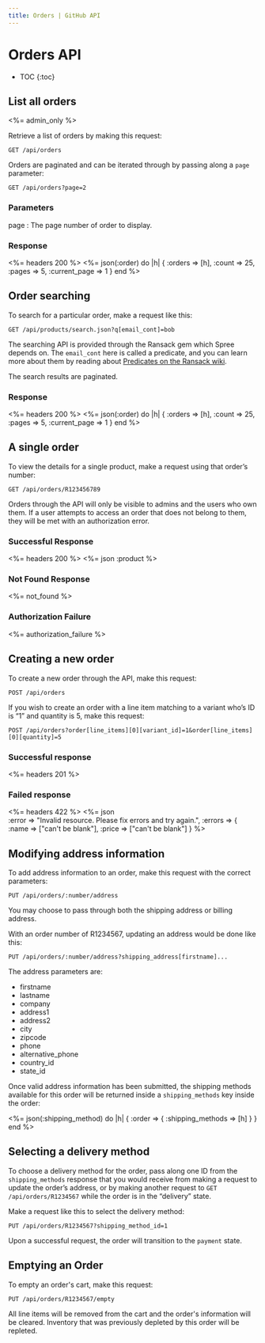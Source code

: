 ```yaml
---
title: Orders | GitHub API
---
```


# Orders API

* TOC
{:toc}

## List all orders

<%= admin_only %>

Retrieve a list of orders by making this request:

    GET /api/orders

Orders are paginated and can be iterated through by passing along a `page` parameter:

    GET /api/orders?page=2

### Parameters

page
: The page number of order to display.

### Response

<%= headers 200 %>
<%= json(:order) do |h|
{ :orders => [h],
  :count => 25,
  :pages => 5,
  :current_page => 1 }
end %> 

## Order searching

To search for a particular order, make a request like this:

    GET /api/products/search.json?q[email_cont]=bob

The searching API is provided through the Ransack gem which Spree depends on. The `email_cont` here is called a predicate, and you can learn more about them by reading about [Predicates on the Ransack wiki](https://github.com/ernie/ransack/wiki/Basic-Searching).

The search results are paginated.

### Response

<%= headers 200 %>
<%= json(:order) do |h|
 { :orders => [h],
   :count => 25,
   :pages => 5,
   :current_page => 1 }
end %> 

## A single order

To view the details for a single product, make a request using that order’s number:

    GET /api/orders/R123456789

Orders through the API will only be visible to admins and the users who own them. If a user attempts to access an order that does not belong to them, they will be met with an authorization error.

### Successful Response

<%= headers 200 %>
<%= json :product %>

### Not Found Response

<%= not_found %>

### Authorization Failure

<%= authorization_failure %>

## Creating a new order

To create a new order through the API, make this request:

    POST /api/orders

If you wish to create an order with a line item matching to a variant who’s ID is “1” and quantity is 5, make this request:

    POST /api/orders?order[line_items][0][variant_id]=1&order[line_items][0][quantity]=5

### Successful response

<%= headers 201 %>

### Failed response

<%= headers 422 %>
<%= json \
  :error => "Invalid resource. Please fix errors and try again.",
  :errors => {
    :name => ["can't be blank"],
    :price => ["can't be blank"]
  }
%>

## Modifying address information

To add address information to an order, make this request with the correct parameters:

    PUT /api/orders/:number/address

You may choose to pass through both the shipping address or billing address.

With an order number of R1234567, updating an address would be done like this:

    PUT /api/orders/:number/address?shipping_address[firstname]...

The address parameters are:

* firstname
* lastname
* company
* address1
* address2
* city
* zipcode
* phone
* alternative_phone
* country_id
* state_id

Once valid address information has been submitted, the shipping methods available for this order will be returned inside a `shipping_methods` key inside the order:

<%= json(:shipping_method) do |h|
 { :order => { :shipping_methods => [h] } }
end %>

## Selecting a delivery method

To choose a delivery method for the order, pass along one ID from the `shipping_methods` response that you would receive from making a request to update the order’s address, or by making another request to `GET /api/orders/R1234567` while the order is in the “delivery” state.

Make a request like this to select the delivery method:

    PUT /api/orders/R1234567?shipping_method_id=1

Upon a successful request, the order will transition to the `payment` state.

## Emptying an Order

To empty an order's cart, make this request:

    PUT /api/orders/R1234567/empty

All line items will be removed from the cart and the order's information will
be cleared. Inventory that was previously depleted by this order will be
repleted.
